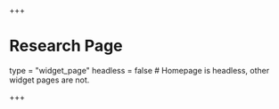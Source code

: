 +++
# Research Page
type = "widget_page"
headless = false  # Homepage is headless, other widget pages are not.


+++


